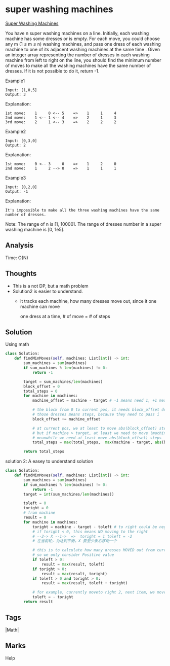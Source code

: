 # super washing machines

[Super Washing Machines](https://leetcode.com/problems/super-washing-machines)

You have n super washing machines on a line. Initially, each washing machine has some dresses or is empty. For each move, you could choose any m \(1 ≤ m ≤ n\) washing machines, and pass one dress of each washing machine to one of its adjacent washing machines at the same time . Given an integer array representing the number of dresses in each washing machine from left to right on the line, you should find the minimum number of moves to make all the washing machines have the same number of dresses. If it is not possible to do it, return -1.

Example1

```text
Input: [1,0,5]
Output: 3
```

Explanation:

```text
1st move:    1     0 <-- 5    =>    1     1     4
2nd move:    1 <-- 1 <-- 4    =>    2     1     3    
3rd move:    2     1 <-- 3    =>    2     2     2
```

Example2

```text
Input: [0,3,0]
Output: 2
```

Explanation:

```text
1st move:    0 <-- 3     0    =>    1     2     0    
2nd move:    1     2 --> 0    =>    1     1     1
```

Example3

```text
Input: [0,2,0]
Output: -1
```

Explanation:

```text
It's impossible to make all the three washing machines have the same number of dresses.
```

Note: The range of n is \[1, 10000\]. The range of dresses number in a super washing machine is \[0, 1e5\].

## Analysis

Time: O\(N\)

## Thoughts

* This is a not DP, but a math problem
* Solution2 is easier to understand.
  * it tracks each machine, how many dresses move out, since it one machine can move

    one dress at a time, \# of move = \# of steps

## Solution

Using math

```python
class Solution:
    def findMinMoves(self, machines: List[int]) -> int:
        sum_machines = sum(machines)
        if sum_machines % len(machines) != 0:
            return -1

        target = sum_machines/len(machines)
        block_offset = 0
        total_steps = 0
        for machine in machines:
            machine_offset = machine - target # -1 means need 1, +1 means exceed 1 

            # the block from 0 to current pos, it needs block_offset dresses
            # those dresses means steps, because they need to pass i 
            block_offset += machine_offset

            # at current pos, we at least to move abs(block_offset) steps 
            # but if machine > target, at least we need to move (machine - target) steps,
            # meanwhile we need at least move abs(block_offset) steps 
            total_steps = max(total_steps,  max(machine - target, abs(block_offset)) )

        return total_steps
```

solution 2: A easey to understand solution

```python
class Solution:
    def findMinMoves(self, machines: List[int]) -> int:
        sum_machines = sum(machines)
        if sum_machines % len(machines) != 0:
            return -1
        target = int(sum_machines/len(machines))

        toleft = 0
        toright = 0
        # from machine 
        result = 0 
        for machine in machines:
            toright = machine - target - toleft # to right could be negative, but it is fine 
            # if toright < 0, this means NO moving to the right 
            # --2-> X --1->  =>  toright = 1 toleft = -2  
            # 在当前轮，为达到平衡，X 要至少象右移动一个

            # this is to calculate how many dresses MOVED out from current machine 
            # so we only consider Positive value 
            if toleft > 0:
                result = max(result, toleft)
            if toright > 0:
                result = max(result, toright)
            if toleft > 0 and toright > 0:
                result = max(result, toleft + toright)

            # for example, currently moveto right 2, next item, we moveto left = -2  
            toleft = - toright 
        return result
```

## Tags

\|Math\|

## Marks

Help

